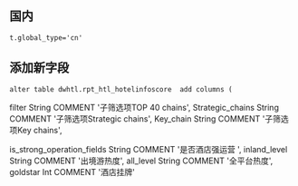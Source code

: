 ## 国内
	t.global_type='cn'
##  添加新字段


	alter table dwhtl.rpt_htl_hotelinfoscore  add columns (
filter String COMMENT '子筛选项TOP 40 chains',
Strategic_chains String  COMMENT '子筛选项Strategic chains',
Key_chain String  COMMENT '子筛选项Key chains',

is_strong_operation_fields String  COMMENT '是否酒店强运营 ',
inland_level String  COMMENT '出境游热度',
all_level String  COMMENT '全平台热度',
goldstar Int  COMMENT '酒店挂牌'